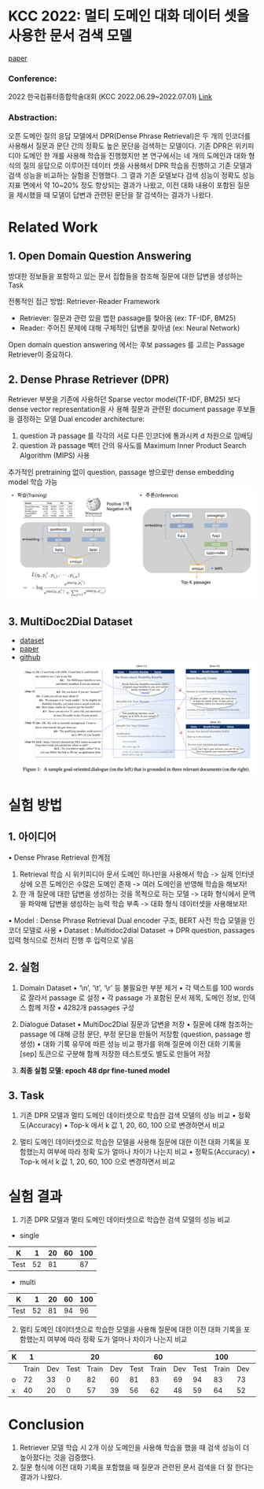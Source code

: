 # KCC 2022: 멀티 도메인 대화 데이터 셋을 사용한 문서 검색 모델
[paper]()
### Conference: 
2022 한국컴퓨터종합학술대회 (KCC 2022.06.29~2022.07.01) [Link](https://www.kiise.or.kr/conference/kcc/2022/)
### Abstraction: 
오픈 도메인 질의 응답 모델에서 DPR(Dense Phrase Retrieval)은 두 개의 인코더를 사용해서 질문과 문단 간의 정확도 높은 문단을 검색하는 모델이다. 기존 DPR은 위키피디아 도메인
한 개를 사용해 학습을 진행했지만 본 연구에서는 네 개의 도메인과 대화 형식의 질의 응답으로 이루어진 데이터 셋을 사용해서 DPR 학습을 진행하고 기존 모델과 검색 성능을 비교하는 실험을 진행했다. 그 결과 기존 모델보다 검색 성능이 정확도 성능 지표 면에서 약 10~20% 정도 향상되는 결과가 나왔고, 이전 대화 내용이 포함된 질문을 제시했을 때 모델이 답변과 관련된 문단을 잘 검색하는 결과가 나왔다.

# Related Work
## 1. Open Domain Question Answering
방대한 정보들을 포함하고 있는 문서 집합들을 참조해 질문에 대한 답변을 생성하는 Task 

전통적인 접근 방법: Retriever-Reader Framework
- Retriever: 질문과 관련 있을 법한 passage를 찾아옴 (ex: TF-IDF, BM25)
- Reader: 주어진 문제에 대해 구체적인 답변을 찾아냄 (ex: Neural Network) 

Open domain question answering 에서는 후보 passages 를 고르는 Passage Retriever이 중요하다. 

## 2. Dense Phrase Retriever (DPR)
Retriever 부분을 기존에 사용하던 Sparse vector model(TF-IDF, BM25) 보다 dense vector representation을 사 용해 질문과 관련된 document passage 후보들을 결정하는 모델
Dual encoder architecture: 
1. question 과 passage 를 각각의 서로 다른 인코더에 통과시켜 d 차원으로 임배딩 
2. question 과 passage 벡터 간의 유사도를 Maximum Inner Product Search Algorithm (MIPS) 사용

추가적인 pretraining 없이 question, passage 쌍으로만 dense embedding model 학습 가능
![dpr image](https://github.com/BaeSuyoung/KCC2022/blob/main/image/dpr.png)

## 3. MultiDoc2Dial Dataset
- [dataset](https://doc2dial.github.io/multidoc2dial/)
- [paper](https://arxiv.org/abs/2109.12595)
- [github](https://github.com/IBM/multidoc2dial)
![enter image description here](https://github.com/BaeSuyoung/KCC2022/blob/main/image/multidoc2dial.png)


# 실험 방법
## 1. 아이디어
• Dense Phrase Retrieval 한계점 
1. Retrieval 학습 시 위키피디아 문서 도메인 하나만을 사용해서 학습 
	-> 실제 인터넷 상에 오픈 도메인은 수많은 도메인 존재 
	-> 여러 도메인을 반영해 학습을 해보자! 
2. 한 개 질문에 대한 답변을 생성하는 것을 목적으로 하는 모델 
	-> 대화 형식에서 문맥을 파악해 답변을 생성하는 능력 학습 부족 
	-> 대화 형식 데이터셋을 사용해보자! 

• Model : Dense Phrase Retrieval Dual encoder 구조, BERT 사전 학습 모델을 인코더 모델로 사용 
• Dataset : Multidoc2dial Dataset 
-> DPR question, passages 입력 형식으로 전처리 진행 후 입력으로 넣음


## 2. 실험
1) Domain Dataset 
• ‘\n’, ‘\t’, ‘\r’ 등 불필요한 부분 제거 
• 각 텍스트를 100 words 로 잘라서 passage 로 설정 
• 각 passage 가 포함된 문서 제목, 도메인 정보, 인덱스 함께 저장 
• 4282개 passages 구성 

2) Dialogue Dataset 
• MultiDoc2Dial 질문과 답변을 저장 
• 질문에 대해 참조하는 passage 에 대해 긍정 문단, 부정 문단을 만들어 저장함 (question, passage 쌍 생성) 
• 대화 기록 유무에 따른 성능 비교 평가를 위해 질문에 이전 대화 기록을 [sep] 토큰으로 구분해 함께 저장한 테스트셋도 별도로 만들어 저장

3) **최종 실험 모델: epoch 48 dpr fine-tuned model**

## 3. Task
1. 기존 DPR 모델과 멀티 도메인 데이터셋으로 학습한 검색 모델의 성능 비교 
• 정확도(Accuracy)
 • Top-k 에서 k 값 1, 20, 60, 100 으로 변경하면서 비교 

2. 멀티 도메인 데이터셋으로 학습한 모델을 사용해 질문에 대한 이전 대화 기록을 포함했는지 여부에 따라 정확 도가 얼마나 차이가 나는지 비교 
• 정확도(Accuracy) 
• Top-k 에서 k 값 1, 20, 60, 100 으로 변경하면서 비교

# 실험 결과
1. 기존 DPR 모델과 멀티 도메인 데이터셋으로 학습한 검색 모델의 성능 비교
- single

|K	|1 	|20	|60	|100	|
|----|----|----|----|----|
|Test	|52	|81	|	|87	|
- multi

|K	|1 	|20	|60	|100	|
|----|----|----|----|----|
|Test	|52	|81	|94	|96	|


2. 멀티 도메인 데이터셋으로 학습한 모델을 사용해 질문에 대한 이전 대화 기록을 포함했는지 여부에 따라 정확 도가 얼마나 차이가 나는지 비교 

|K	|1	|	|	|20	|	|	|60	|	|	|100	|	|	|
|----|----|----|----|----|----|----|----|----|----|----|----|----|
|	|Train|Dev|Test|Train|Dev|Test|Train|Dev|Test|Train|Dev|Test|
|o	|72	 |33	| 0	| 82	| 60	| 81	 |83	| 69	| 94 |83| 73| 96|
|x|40| 20| 0| 57| 39| 56| 62| 48| 59| 64| 52| 59|


# Conclusion
1. Retriever 모델 학습 시 2개 이상 도메인을 사용해 학습을 했을 때 검색 성능이 더 높아졌다는 것을 검증했다.
2. 질문 형식에 이전 대화 기록을 포함했을 때 질문과 관련된 문서 검색을 더 잘 한다는 결과가 나왔다.
